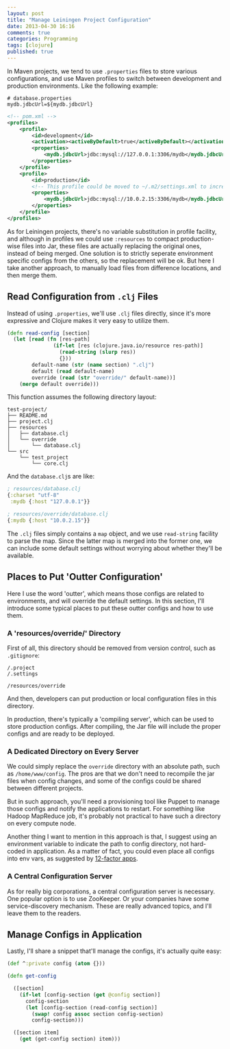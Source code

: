 ```yaml
---
layout: post
title: "Manage Leiningen Project Configuration"
date: 2013-04-30 16:16
comments: true
categories: Programming
tags: [clojure]
published: true
---
```


In Maven projects, we tend to use `.properties` files to store various configurations, and use Maven profiles to switch between development and production environments. Like the following example:

```text
# database.properties
mydb.jdbcUrl=${mydb.jdbcUrl}
```

```xml
<!-- pom.xml -->
<profiles>
    <profile>
        <id>development</id>
        <activation><activeByDefault>true</activeByDefault></activation>
        <properties>
            <mydb.jdbcUrl>jdbc:mysql://127.0.0.1:3306/mydb</mydb.jdbcUrl>
        </properties>
    </profile>
    <profile>
        <id>production</id>
        <!-- This profile could be moved to ~/.m2/settings.xml to increase security. -->
        <properties>
            <mydb.jdbcUrl>jdbc:mysql://10.0.2.15:3306/mydb</mydb.jdbcUrl>
        </properties>
    </profile>
</profiles>
```

As for Leiningen projects, there's no variable substitution in profile facility, and although in profiles we could use `:resources` to compact production-wise files into Jar, these files are actually replacing the original ones, instead of being merged. One solution is to strictly seperate environment specific configs from the others, so the replacement will be ok. But here I take another approach, to manually load files from difference locations, and then merge them.

<!-- more -->

## Read Configuration from `.clj` Files

Instead of using `.properties`, we'll use `.clj` files directly, since it's more expressive and Clojure makes it very easy to utilize them. 

```clojure
(defn read-config [section]
  (let [read (fn [res-path]
               (if-let [res (clojure.java.io/resource res-path)]
                 (read-string (slurp res))
                 {}))
        default-name (str (name section) ".clj")
        default (read default-name)
        override (read (str "override/" default-name))]
    (merge default override)))
```

This function assumes the following directory layout:

```text
test-project/
├── README.md
├── project.clj
├── resources
│   ├── database.clj
│   └── override
│       └── database.clj
└── src
    └── test_project
        └── core.clj
```

And the `database.clj`s are like:

```clojure
; resources/database.clj
{:charset "utf-8"
 :mydb {:host "127.0.0.1"}}

; resources/override/database.clj
{:mydb {:host "10.0.2.15"}}
```

The `.clj` files simply contains a `map` object, and we use `read-string` facility to parse the map. Since the latter map is merged into the former one, we can include some default settings without worrying about whether they'll be available.

## Places to Put 'Outter Configuration'

Here I use the word 'outter', which means those configs are related to environments, and will override the default settings. In this section, I'll introduce some typical places to put these outter configs and how to use them.

### A 'resources/override/' Directory

First of all, this directory should be removed from version control, such as `.gitignore`:

```text
/.project
/.settings

/resources/override
```

And then, developers can put production or local configuration files in this directory.

In production, there's typically a 'compiling server', which can be used to store production configs. After compiling, the Jar file will include the proper configs and are ready to be deployed.

### A Dedicated Directory on Every Server

We could simply replace the `override` directory with an absolute path, such as `/home/www/config`. The pros are that we don't need to recompile the jar files when config changes, and some of the configs could be shared between different projects. 

But in such approach, you'll need a provisioning tool like Puppet to manage those configs and notify the applications to restart. For something like Hadoop MapReduce job, it's probably not practical to have such a directory on every compute node.

Another thing I want to mention in this approach is that, I suggest using an environment variable to indicate the path to config directory, not hard-coded in application. As a matter of fact, you could even place all configs into env vars, as suggested by [12-factor apps](http://www.12factor.net/config).

### A Central Configuration Server

As for really big corporations, a central configuration server is necessary. One popular option is to use ZooKeeper. Or your companies have some service-discovery mechanism. These are really advanced topics, and I'll leave them to the readers.

## Manage Configs in Application

Lastly, I'll share a snippet that'll manage the configs, it's actually quite easy:

```clojure
(def ^:private config (atom {}))

(defn get-config

  ([section]
    (if-let [config-section (get @config section)]
      config-section
      (let [config-section (read-config section)]
        (swap! config assoc section config-section)
        config-section)))

  ([section item]
    (get (get-config section) item)))
```

